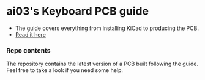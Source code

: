 # ai03's Keyboard PCB guide

* The guide covers everything from installing KiCad to producing the PCB.
* [Read it here](https://wiki.ai03.com/books/pcb-design/chapter/pcb-designer-guide)

### Repo contents
The repository contains the latest version of a PCB built following the guide.
Feel free to take a look if you need some help.
